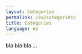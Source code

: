 ```yaml
---
layout: Categorías
permalink: /eu/categories/
title: Categories
language: eu
---
```


bla bla bla ...
[](https://eu.eustat.eus/about/links_e.html)
